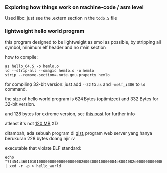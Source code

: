 ### Exploring how things work on machine-code / asm level

Used libc: just see the .extern section in the `todo.S` file

### lightweight hello world program
this program designed to be lightweight as smol as possible, by stripping all symbol, minimum elf header and no main section

how to compile:
```
as hello_64.S -o hemlo.o
ld --strip-all --omagic hemlo.o -o hemlo
strip --remove-section=.note.gnu.property hemlo
```

for compiling 32-bit version: just add `--32` to `as` and `-melf_i386` to `ld` command.

the size of hello world program is 624 Bytes (optimized) and 332 Bytes for 32-bit version.

and 128 bytes for extreme version, see [this post](https://reverseengineering.stackexchange.com/questions/32975/reduce-size-of-executable-elf-program/32976#32976) for further info

atleast it's not [120 MB](https://youtu.be/rPVeu4bsn3U?t=630) XD

ditambah, ada sebuah program di [gist](https://gist.github.com/willurd/5720255?permalink_comment_id=4934858#gistcomment-4934858), program web server yang hanya berukuran 228 bytes doang njir :v

executable that violate ELF standard:
```
echo "7f454c4601010100000000000000000002000300010000004e8004082e0000000000000000000000340020000100010000004e0000004e800408548004082d0000002d0000000700000000000000b804000000bb01000000b96d800408ba0e000000cd80b80100000031dbcd8068656c6c6f20776f726c64210a" | xxd -r -p > hello_wurld
```
